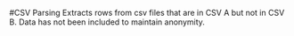 #CSV Parsing
Extracts rows from csv files that are in CSV A but not in CSV B. Data has not been included to maintain anonymity. 